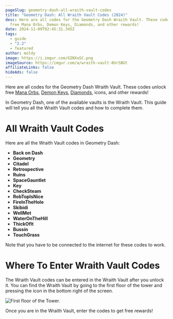 ```yaml
---
pageSlug: geometry-dash-all-wraith-vault-codes
title: "Geometry Dash: All Wraith Vault Codes (2024)"
desc: Here are all codes for the Geometry Dash Wraith Vault. These codes unlock
  free Mana Orbs, Demon Keys, Diamonds, and other rewards!
date: 2024-11-09T02:45:31.345Z
tags:
  - guide
  - "2.2"
  - featured
author: moldy
image: https://i.imgur.com/GINXuSC.png
imageSource: https://imgur.com/a/wraith-vault-8UrSBGt
affiliateLinks: false
hideAds: false
---
```

Here are all codes for the Geometry Dash Wraith Vault. These codes unlock free [Mana Orbs](/posts/geometry-dash-how-to-get-mana-orbs-easy/), [Demon Keys](/posts/geometry-dash-how-to-get-demon-keys-easy/), [Diamonds](/posts/geometry-dash-how-to-get-diamonds-easy/), icons, and other rewards!

In Geometry Dash, one of the available vaults is the Wraith Vault. This guide will tell you all the Wraith Vault codes and how to complete them.

# All Wraith Vault Codes

Here are all the Wraith Vault codes in Geometry Dash:

- **Back on Dash**
- **Geometry**
- **Citadel**
- **Retrospective**
- **Ruins**
- **SpaceGauntlet**
- **Key**
- **CheckSteam**
- **RobTopIsNice**
- **FireInTheHole**
- **Skibidi**
- **WellMet**
- **WaterOnTheHill**
- **ThickOfIt**
- **Bussin**
- **TouchGrass**

Note that you have to be connected to the internet for these codes to work.

# Where To Enter Wraith Vault Codes

The Wraith Vault codes can be entered in the Wraith Vault after you unlock it. You can find the Wraith Vault by going to the first floor of the tower and pressing the icon in the bottom right of the screen.

![First floor of the Tower.](https://i.imgur.com/3vSdM14.png)

Once you are in the Wraith Vault, enter the codes to get free rewards!